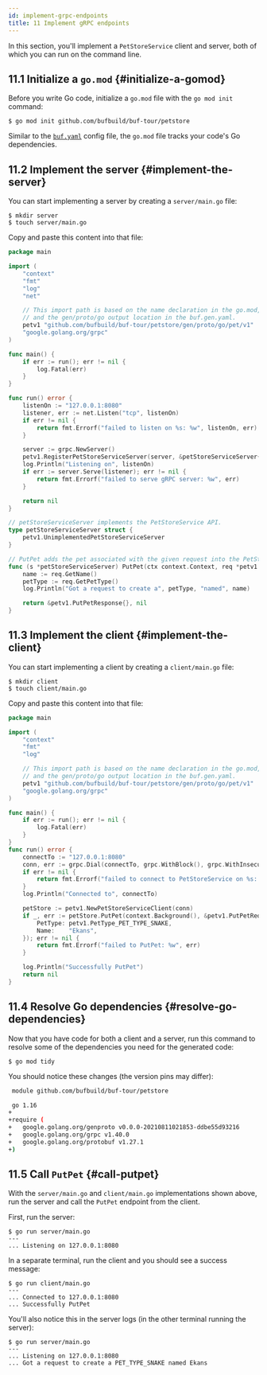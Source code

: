 ```yaml
---
id: implement-grpc-endpoints
title: 11 Implement gRPC endpoints
---
```


In this section, you'll implement a `PetStoreService` client and server, both of
which you can run on the command line.

## 11.1 Initialize a `go.mod` {#initialize-a-gomod}

Before you write Go code, initialize a `go.mod` file with the `go mod init`
command:

```terminal
$ go mod init github.com/bufbuild/buf-tour/petstore
```

Similar to the [`buf.yaml`](/configuration/v1/buf-yaml) config file, the
`go.mod` file tracks your code's Go dependencies.

## 11.2 Implement the server {#implement-the-server}

You can start implementing a server by creating a `server/main.go` file:

```terminal
$ mkdir server
$ touch server/main.go
```

Copy and paste this content into that file:

```go title="server/main.go"
package main

import (
	"context"
	"fmt"
	"log"
	"net"

	// This import path is based on the name declaration in the go.mod,
	// and the gen/proto/go output location in the buf.gen.yaml.
	petv1 "github.com/bufbuild/buf-tour/petstore/gen/proto/go/pet/v1"
	"google.golang.org/grpc"
)

func main() {
	if err := run(); err != nil {
		log.Fatal(err)
	}
}

func run() error {
	listenOn := "127.0.0.1:8080"
	listener, err := net.Listen("tcp", listenOn)
	if err != nil {
		return fmt.Errorf("failed to listen on %s: %w", listenOn, err)
	}

	server := grpc.NewServer()
	petv1.RegisterPetStoreServiceServer(server, &petStoreServiceServer{})
	log.Println("Listening on", listenOn)
	if err := server.Serve(listener); err != nil {
		return fmt.Errorf("failed to serve gRPC server: %w", err)
	}

	return nil
}

// petStoreServiceServer implements the PetStoreService API.
type petStoreServiceServer struct {
	petv1.UnimplementedPetStoreServiceServer
}

// PutPet adds the pet associated with the given request into the PetStore.
func (s *petStoreServiceServer) PutPet(ctx context.Context, req *petv1.PutPetRequest) (*petv1.PutPetResponse, error) {
	name := req.GetName()
	petType := req.GetPetType()
	log.Println("Got a request to create a", petType, "named", name)

	return &petv1.PutPetResponse{}, nil
}
```

## 11.3 Implement the client {#implement-the-client}

You can start implementing a client by creating a `client/main.go` file:

```terminal
$ mkdir client
$ touch client/main.go
```

Copy and paste this content into that file:

```go title="client/main.go"
package main

import (
	"context"
	"fmt"
	"log"

	// This import path is based on the name declaration in the go.mod,
	// and the gen/proto/go output location in the buf.gen.yaml.
	petv1 "github.com/bufbuild/buf-tour/petstore/gen/proto/go/pet/v1"
	"google.golang.org/grpc"
)

func main() {
	if err := run(); err != nil {
		log.Fatal(err)
	}
}
func run() error {
	connectTo := "127.0.0.1:8080"
	conn, err := grpc.Dial(connectTo, grpc.WithBlock(), grpc.WithInsecure())
	if err != nil {
		return fmt.Errorf("failed to connect to PetStoreService on %s: %w", connectTo, err)
	}
	log.Println("Connected to", connectTo)

	petStore := petv1.NewPetStoreServiceClient(conn)
	if _, err := petStore.PutPet(context.Background(), &petv1.PutPetRequest{
		PetType: petv1.PetType_PET_TYPE_SNAKE,
		Name:    "Ekans",
	}); err != nil {
		return fmt.Errorf("failed to PutPet: %w", err)
	}

	log.Println("Successfully PutPet")
	return nil
}
```

## 11.4 Resolve Go dependencies {#resolve-go-dependencies}

Now that you have code for both a client and a server, run this command to
resolve some of the dependencies you need for the generated code:

```terminal
$ go mod tidy
```

You should notice these changes (the version pins may differ):

```sh title="go.mod" {4-9}
 module github.com/bufbuild/buf-tour/petstore

 go 1.16
+
+require (
+	google.golang.org/genproto v0.0.0-20210811021853-ddbe55d93216
+	google.golang.org/grpc v1.40.0
+	google.golang.org/protobuf v1.27.1
+)
```

## 11.5 Call `PutPet` {#call-putpet}

With the `server/main.go` and `client/main.go` implementations shown above, run
the server and call the `PutPet` endpoint from the client.

First, run the server:

```terminal
$ go run server/main.go
---
... Listening on 127.0.0.1:8080
```

In a separate terminal, run the client and you should see a success message:

```terminal
$ go run client/main.go
---
... Connected to 127.0.0.1:8080
... Successfully PutPet
```

You'll also notice this in the server logs (in the other terminal running the
server):

```terminal
$ go run server/main.go
---
... Listening on 127.0.0.1:8080
... Got a request to create a PET_TYPE_SNAKE named Ekans
```
